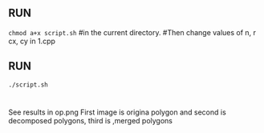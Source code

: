 ## RUN 
`chmod a+x script.sh`
#in the current directory.
#Then change values of n, r cx, cy in 1.cpp
## RUN 
`./script.sh`

#
See results in op.png First image is origina polygon and second is decomposed polygons, third is ,merged polygons
#